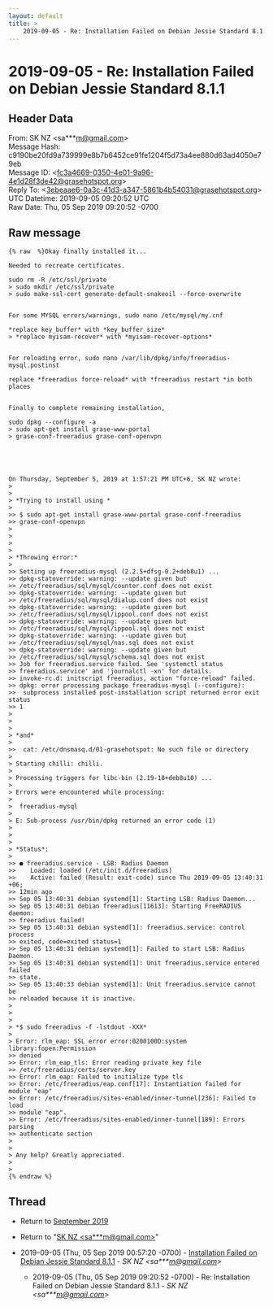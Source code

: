 ```yaml
---
layout: default
title: >
    2019-09-05 - Re: Installation Failed on Debian Jessie Standard 8.1.1
---
```


# 2019-09-05 - Re: Installation Failed on Debian Jessie Standard 8.1.1

## Header Data

From: SK NZ \<sa***m@gmail.com\><br>
Message Hash: c9190be20fd9a739999e8b7b6452ce91fe1204f5d73a4ee880d63ad4050e79eb<br>
Message ID: \<fc3a4669-0350-4e01-9a96-4e1d28f3de42@grasehotspot.org\><br>
Reply To: \<3ebeaae6-0a3c-41d3-a347-5861b4b54031@grasehotspot.org\><br>
UTC Datetime: 2019-09-05 09:20:52 UTC<br>
Raw Date: Thu, 05 Sep 2019 09:20:52 -0700<br>

## Raw message

```
{% raw  %}Okay finally installed it...

Needed to recreate certificates.

sudo rm -R /etc/ssl/private
> sudo mkdir /etc/ssl/private
> sudo make-ssl-cert generate-default-snakeoil --force-overwrite


For some MYSQL errors/warnings, sudo nano /etc/mysql/my.cnf

*replace key_buffer* with *key_buffer_size*
> *replace myisam-recover* with *myisam-recover-options* 


For reloading error, sudo nano /var/lib/dpkg/info/freeradius-mysql.postinst

replace *freeradius force-reload* with *freeradius restart *in both places


Finally to complete remaining installation,

sudo dpkg --configure -a
> sudo apt-get install grase-www-portal 
> grase-conf-freeradius grase-conf-openvpn 





On Thursday, September 5, 2019 at 1:57:21 PM UTC+6, SK NZ wrote:
>
>
> *Trying to install using *
>
>> $ sudo apt-get install grase-www-portal grase-conf-freeradius 
>> grase-conf-openvpn
>
>
>
>
> *Throwing error:*
>
>> Setting up freeradius-mysql (2.2.5+dfsg-0.2+deb8u1) ...
>> dpkg-statoverride: warning: --update given but 
>> /etc/freeradius/sql/mysql/counter.conf does not exist
>> dpkg-statoverride: warning: --update given but 
>> /etc/freeradius/sql/mysql/dialup.conf does not exist
>> dpkg-statoverride: warning: --update given but 
>> /etc/freeradius/sql/mysql/ippool.conf does not exist
>> dpkg-statoverride: warning: --update given but 
>> /etc/freeradius/sql/mysql/ippool.sql does not exist
>> dpkg-statoverride: warning: --update given but 
>> /etc/freeradius/sql/mysql/nas.sql does not exist
>> dpkg-statoverride: warning: --update given but 
>> /etc/freeradius/sql/mysql/schema.sql does not exist
>> Job for freeradius.service failed. See 'systemctl status 
>> freeradius.service' and 'journalctl -xn' for details.
>> invoke-rc.d: initscript freeradius, action "force-reload" failed.
>> dpkg: error processing package freeradius-mysql (--configure):
>>  subprocess installed post-installation script returned error exit status 
>> 1
>
>
>
> *and* 
>
>>  cat: /etc/dnsmasq.d/01-grasehotspot: No such file or directory
>
> Starting chilli: chilli.
>
> Processing triggers for libc-bin (2.19-18+deb8u10) ...
>
> Errors were encountered while processing:
>
>  freeradius-mysql
>
> E: Sub-process /usr/bin/dpkg returned an error code (1)
>
>
>
> *Status*:
>
>> ● freeradius.service - LSB: Radius Daemon
>>    Loaded: loaded (/etc/init.d/freeradius)
>>    Active: failed (Result: exit-code) since Thu 2019-09-05 13:40:31 +06; 
>> 12min ago
>> Sep 05 13:40:31 debian systemd[1]: Starting LSB: Radius Daemon...
>> Sep 05 13:40:31 debian freeradius[11613]: Starting FreeRADIUS daemon: 
>> freeradius failed!
>> Sep 05 13:40:31 debian systemd[1]: freeradius.service: control process 
>> exited, code=exited status=1
>> Sep 05 13:40:31 debian systemd[1]: Failed to start LSB: Radius Daemon.
>> Sep 05 13:40:31 debian systemd[1]: Unit freeradius.service entered failed 
>> state.
>> Sep 05 13:40:33 debian systemd[1]: Unit freeradius.service cannot be 
>> reloaded because it is inactive.
>
>  
>
> *$ sudo freeradius -f -lstdout -XXX* 
>
> Error: rlm_eap: SSL error error:0200100D:system library:fopen:Permission 
>> denied
>> Error: rlm_eap_tls: Error reading private key file 
>> /etc/freeradius/certs/server.key
>> Error: rlm_eap: Failed to initialize type tls
>> Error: /etc/freeradius/eap.conf[17]: Instantiation failed for module "eap"
>> Error: /etc/freeradius/sites-enabled/inner-tunnel[236]: Failed to load 
>> module "eap".
>> Error: /etc/freeradius/sites-enabled/inner-tunnel[189]: Errors parsing 
>> authenticate section
>
>
> Any help? Greatly appreciated. 
>  
>
{% endraw %}
```

## Thread

+ Return to [September 2019](/archive/2019/09)

+ Return to "[SK NZ <sa***m<span>@</span>gmail.com>](/authors/sa___m_at_gmail_com)"

+ 2019-09-05 (Thu, 05 Sep 2019 00:57:20 -0700) - [Installation Failed on Debian Jessie Standard 8.1.1](/archive/2019/09/08bedb51d20cdd62d1ebed6d4ebf2cff7425772eac823d741f0d11850e85ac26) - _SK NZ \<sa***m@gmail.com\>_
  + 2019-09-05 (Thu, 05 Sep 2019 09:20:52 -0700) - Re: Installation Failed on Debian Jessie Standard 8.1.1 - _SK NZ \<sa***m@gmail.com\>_

